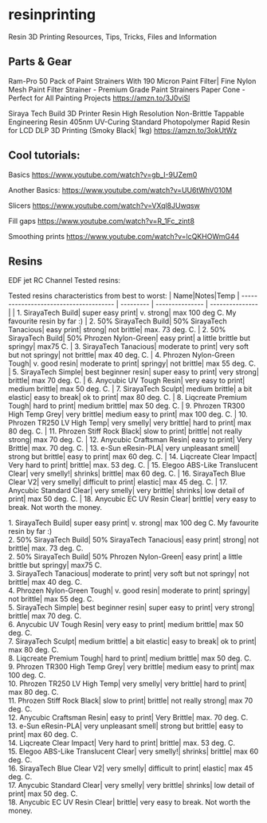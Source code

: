 # resinprinting
Resin 3D Printing Resources, Tips, Tricks, Files and Information


## Parts & Gear

Ram-Pro 50 Pack of Paint Strainers With 190 Micron Paint Filter| Fine Nylon Mesh Paint Filter Strainer - Premium Grade Paint Strainers Paper Cone - Perfect for All Painting Projects
https://amzn.to/3J0viSl

Siraya Tech Build 3D Printer Resin High Resolution Non-Brittle Tappable Engineering Resin 405nm UV-Curing Standard Photopolymer Rapid Resin for LCD DLP 3D Printing (Smoky Black| 1kg)
https://amzn.to/3okUtWz

## Cool tutorials:

Basics https://www.youtube.com/watch?v=gb_I-9UZem0

Another Basics: https://www.youtube.com/watch?v=UU6tWhV010M

Slicers https://www.youtube.com/watch?v=VXql8JUwqsw

Fill gaps https://www.youtube.com/watch?v=R_1Fc_zint8

Smoothing prints https://www.youtube.com/watch?v=lcQKHOWmG44

## Resins 

EDF jet RC Channel Tested resins:

Tested resins characteristics from best to worst:
| Name|Notes|Temp
| -------------------------------------- | --------- | --------------- | --------------- |
| 1. SirayaTech Build| super easy print| v. strong| max 100 deg C. My favourite resin by far :)
| 2. 50% SirayaTech Build| 50% SirayaTech Tanacious| easy print| strong| not brittle| max. 73 deg. C.
| 2. 50% SirayaTech Build| 50% Phrozen Nylon-Green| easy print| a little brittle but springy| max75 C.
| 3. SirayaTech Tanacious| moderate to print| very soft but not springy| not brittle| max 40 deg. C.
| 4. Phrozen Nylon-Green Tough| v. good resin| moderate to print| springy| not brittle| max 55 deg. C.
| 5. SirayaTech Simple| best beginner resin| super easy to print| very strong| brittle| max 70 deg. C.
| 6. Anycubic UV Tough Resin| very easy to print| medium brittle| max 50 deg. C.
| 7. SirayaTech Sculpt| medium brittle| a bit elastic| easy to break| ok to print| max 80 deg. C.
| 8. Liqcreate Premium Tough| hard to print| medium brittle| max 50 deg. C.
| 9. Phrozen TR300 High Temp Grey| very brittle| medium easy to print| max 100 deg. C.
| 10. Phrozen TR250 LV High Temp| very smelly| very brittle| hard to print| max 80 deg. C.
| 11. Phrozen Stiff Rock Black| slow to print| brittle| not really strong| max 70 deg. C.
| 12. Anycubic Craftsman Resin| easy to print| Very Brittle| max. 70 deg. C.
| 13. e-Sun eResin-PLA| very unpleasant smell| strong but brittle| easy to print|  max 60 deg. C.
| 14. Liqcreate Clear Impact| Very hard to print| brittle| max. 53 deg. C.
| 15. Elegoo ABS-Like Translucent Clear| very smelly!| shrinks| brittle| max 60 deg. C.
| 16. SirayaTech Blue Clear V2| very smelly| difficult to print| elastic| max 45 deg. C.
| 17. Anycubic Standard Clear| very smelly| very brittle| shrinks| low detail of print| max 50 deg. C.
| 18. Anycubic EC UV Resin Clear| brittle| very easy to break. Not worth the money.

<p>1. SirayaTech Build| super easy print| v. strong| max 100 deg C. My favourite resin by far :)<br />2. 50% SirayaTech Build| 50% SirayaTech Tanacious| easy print| strong| not brittle| max. 73 deg. C.<br />2. 50% SirayaTech Build| 50% Phrozen Nylon-Green| easy print| a little brittle but springy| max75 C.<br />3. SirayaTech Tanacious| moderate to print| very soft but not springy| not brittle| max 40 deg. C.<br />4. Phrozen Nylon-Green Tough| v. good resin| moderate to print| springy| not brittle| max 55 deg. C.<br />5. SirayaTech Simple| best beginner resin| super easy to print| very strong| brittle| max 70 deg. C.<br />6. Anycubic UV Tough Resin| very easy to print| medium brittle| max 50 deg. C.<br />7. SirayaTech Sculpt| medium brittle| a bit elastic| easy to break| ok to print| max 80 deg. C.<br />8. Liqcreate Premium Tough| hard to print| medium brittle| max 50 deg. C.<br />9. Phrozen TR300 High Temp Grey| very brittle| medium easy to print| max 100 deg. C.<br />10. Phrozen TR250 LV High Temp| very smelly| very brittle| hard to print| max 80 deg. C.<br />11. Phrozen Stiff Rock Black| slow to print| brittle| not really strong| max 70 deg. C.<br />12. Anycubic Craftsman Resin| easy to print| Very Brittle| max. 70 deg. C.<br />13. e-Sun eResin-PLA| very unpleasant smell| strong but brittle| easy to print| max 60 deg. C.<br />14. Liqcreate Clear Impact| Very hard to print| brittle| max. 53 deg. C.<br />15. Elegoo ABS-Like Translucent Clear| very smelly!| shrinks| brittle| max 60 deg. C.<br />16. SirayaTech Blue Clear V2| very smelly| difficult to print| elastic| max 45 deg. C.<br />17. Anycubic Standard Clear| very smelly| very brittle| shrinks| low detail of print| max 50 deg. C.<br />18. Anycubic EC UV Resin Clear| brittle| very easy to break. Not worth the money.</p>

